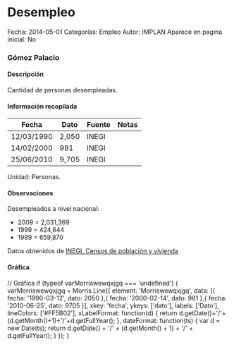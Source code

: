 Desempleo
=====

Fecha: 2014-05-01
Categorías: Empleo
Autor: IMPLAN
Aparece en pagina inicial: No

### Gómez Palacio

#### Descripción

Cantidad de personas desempleadas.

<!-- break -->

#### Información recopilada

<table class="table table-hover table-bordered matriz">
  <thead>
    <tr><th>Fecha</th><th>Dato</th><th>Fuente</th><th>Notas</th></tr>
  </thead>
  <tbody>
    <tr><td class="centrado">12/03/1990</td><td class="derecha">2,050</td><td>INEGI</td><td></td></tr>
    <tr><td class="centrado">14/02/2000</td><td class="derecha">981</td><td>INEGI</td><td></td></tr>
    <tr><td class="centrado">25/06/2010</td><td class="derecha">9,705</td><td>INEGI</td><td></td></tr>
  </tbody>
</table>

Unidad: Personas.

#### Observaciones

Desempleados a nivel nacional:

- 2009 = 2,031,369
- 1999 = 424,644
- 1989 = 659,870


Datos obtenidos de [INEGI. Censos de población y vivienda](http://www.inegi.org.mx/sistemas/consulta_resultados/iter2010.aspx?c=27329&s=est)

#### Gráfica

<div id="Morriswewqxjgq" class="grafica"></div>
  // Gráfica
  if (typeof varMorriswewqxjgq === 'undefined') {
    varMorriswewqxjgq = Morris.Line({
      element: 'Morriswewqxjgq',
      data: [{ fecha: '1990-03-12', dato: 2050 },{ fecha: '2000-02-14', dato: 981 },{ fecha: '2010-06-25', dato: 9705 }],
      xkey: 'fecha',
      ykeys: ['dato'],
      labels: ['Dato'],
      lineColors: ['#FF5B02'],
      xLabelFormat: function(d) { return d.getDate()+'/'+(d.getMonth()+1)+'/'+d.getFullYear(); },
      dateFormat: function(ts) { var d = new Date(ts); return d.getDate() + '/' + (d.getMonth() + 1) + '/' + d.getFullYear(); }
    });
  }
